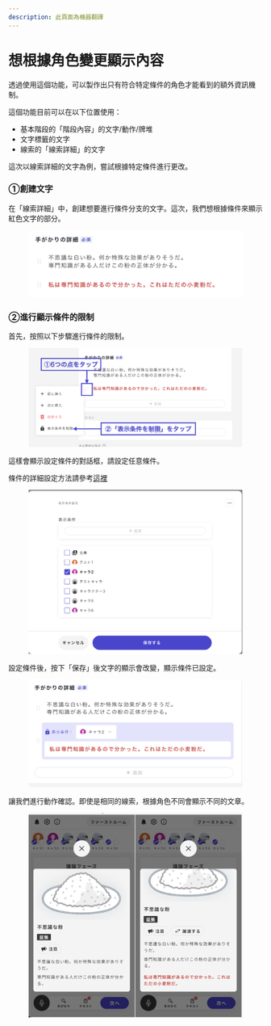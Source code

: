 ```yaml
---
description: 此頁面為機器翻譯
---
```


# 想根據角色變更顯示內容

透過使用這個功能，可以製作出只有符合特定條件的角色才能看到的額外資訊機制。

這個功能目前可以在以下位置使用：

* 基本階段的「階段內容」的文字/動作/牌堆
* 文字標籤的文字
* 線索的「線索詳細」的文字

這次以線索詳細的文字為例，嘗試根據特定條件進行更改。

### ①創建文字

在「線索詳細」中，創建想要進行條件分支的文字。這次，我們想根據條件來顯示紅色文字的部分。

<figure><img src="../.gitbook/assets/スクリーンショット 2023-12-15 16.54.34 (1) (1).png" alt=""><figcaption></figcaption></figure>

### ②進行顯示條件的限制

首先，按照以下步驟進行條件的限制。

<figure><img src="../.gitbook/assets/image (72).png" alt=""><figcaption></figcaption></figure>

這樣會顯示設定條件的對話框，請設定任意條件。

條件的詳細設定方法請參考[這裡](../basic-features/condition.md)

<figure><img src="../.gitbook/assets/スクリーンショット 2023-12-15 17.03.47.png" alt=""><figcaption></figcaption></figure>

設定條件後，按下「保存」後文字的顯示會改變，顯示條件已設定。

<figure><img src="../.gitbook/assets/スクリーンショット 2023-12-15 17.04.00.png" alt=""><figcaption></figcaption></figure>

讓我們進行動作確認。即使是相同的線索，根據角色不同會顯示不同的文章。

<figure><img src="../.gitbook/assets/スクリーンショット 2023-12-15 17.04.54.png" alt=""><figcaption></figcaption></figure>
